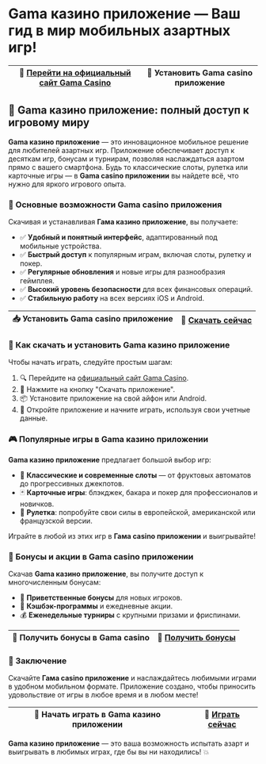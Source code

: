 # Gama казино приложение — Ваш гид в мир мобильных азартных игр!

| 🔗 [Перейти на официальный сайт Gama Casino](https://brandplay.link/zrZpLFTP) | 📲 Установить Gama casino приложение |
|-----------------------------------------|------------------------------------|

## 📱 Gama казино приложение: полный доступ к игровому миру

**Gama казино приложение** — это инновационное мобильное решение для любителей азартных игр. Приложение обеспечивает доступ к десяткам игр, бонусам и турнирам, позволяя наслаждаться азартом прямо с вашего смартфона. Будь то классические слоты, рулетка или карточные игры — в **Gama casino приложении** вы найдете всё, что нужно для яркого игрового опыта.

### 🎰 Основные возможности Gama casino приложения

Скачивая и устанавливая **Гама казино приложение**, вы получаете:

- ✅ **Удобный и понятный интерфейс**, адаптированный под мобильные устройства.
- ✅ **Быстрый доступ** к популярным играм, включая слоты, рулетку и покер.
- ✅ **Регулярные обновления** и новые игры для разнообразия геймплея.
- ✅ **Высокий уровень безопасности** для всех финансовых операций.
- ✅ **Стабильную работу** на всех версиях iOS и Android.

| 📥 **Установить Gama casino приложение** | 🔗 [Скачать сейчас](https://brandplay.link/zrZpLFTP) |
|-----------------------------------------|-----------------------------------------------------|

### 🔧 Как скачать и установить Gama казино приложение

Чтобы начать играть, следуйте простым шагам:

1. 🔍 Перейдите на [официальный сайт Gama Casino](https://brandplay.link/zrZpLFTP).
2. 📲 Нажмите на кнопку "Скачать приложение".
3. 📦 Установите приложение на свой айфон или Android.
4. 🎉 Откройте приложение и начните играть, используя свои учетные данные.

### 🎮 Популярные игры в Gama казино приложении

**Gama казино приложение** предлагает большой выбор игр:

- 🎲 **Классические и современные слоты** — от фруктовых автоматов до прогрессивных джекпотов.
- 🃏 **Карточные игры**: блэкджек, бакара и покер для профессионалов и новичков.
- 🎡 **Рулетка**: попробуйте свои силы в европейской, американской или французской версии.

Играйте в любой из этих игр в **Гама casino приложении** и выигрывайте!

### 💸 Бонусы и акции в Gama casino приложении

Скачав **Gama казино приложение**, вы получите доступ к многочисленным бонусам:

- 🎁 **Приветственные бонусы** для новых игроков.
- 🔄 **Кэшбэк-программы** и ежедневные акции.
- 💰 **Еженедельные турниры** с крупными призами и фриспинами.

| 🎁 **Получить бонусы в Gama casino** | 🔗 [Получить бонусы](https://brandplay.link/zrZpLFTP) |
|-------------------------------------|------------------------------------------------------|

### 🚀 Заключение

Скачайте **Гама casino приложение** и наслаждайтесь любимыми играми в удобном мобильном формате. Приложение создано, чтобы приносить удовольствие от игры в любое время и в любом месте!

| 🚀 **Начать играть в Gama казино приложении** | 🔗 [Играть сейчас](https://brandplay.link/zrZpLFTP) |
|-----------------------------------------------|----------------------------------------------------|

**Gama казино приложение** — это ваша возможность испытать азарт и выигрывать в любимых играх, где бы вы ни находились! 💥
